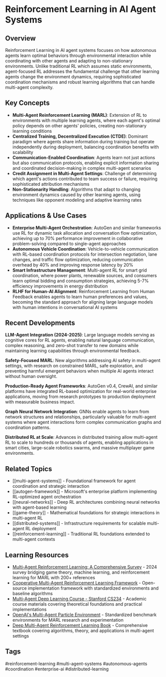 # Reinforcement Learning in AI Agent Systems

## Overview
Reinforcement Learning in AI agent systems focuses on how autonomous agents learn optimal behaviors through environmental interaction while coordinating with other agents and adapting to non-stationary environments. Unlike traditional RL which assumes static environments, agent-focused RL addresses the fundamental challenge that other learning agents change the environment dynamics, requiring sophisticated coordination mechanisms and robust learning algorithms that can handle multi-agent complexity.

## Key Concepts
- **Multi-Agent Reinforcement Learning (MARL)**: Extension of RL to environments with multiple learning agents, where each agent's optimal policy depends on other agents' policies, creating non-stationary learning conditions
- **Centralized Training, Decentralized Execution (CTDE)**: Dominant paradigm where agents share information during training but operate independently during deployment, balancing coordination benefits with scalability
- **Communication-Enabled Coordination**: Agents learn not just actions but also communication protocols, enabling explicit information sharing and coordinated decision-making in complex multi-agent scenarios  
- **Credit Assignment in Multi-Agent Settings**: Challenge of determining which agent's actions contributed to team success or failure, requiring sophisticated attribution mechanisms
- **Non-Stationarity Handling**: Algorithms that adapt to changing environment dynamics caused by other learning agents, using techniques like opponent modeling and adaptive learning rates

## Applications & Use Cases
- **Enterprise Multi-Agent Orchestration**: AutoGen and similar frameworks use RL for dynamic task allocation and conversation flow optimization, achieving up to 70% performance improvement in collaborative problem-solving compared to single-agent approaches
- **Autonomous Vehicle Coordination**: Vehicle-to-vehicle communication with RL-based coordination protocols for intersection negotiation, lane changes, and traffic flow optimization, reducing communication overhead by 40% and improving response latency by 20%
- **Smart Infrastructure Management**: Multi-agent RL for smart grid coordination, where power plants, renewable sources, and consumers learn optimal bidding and consumption strategies, achieving 5-7% efficiency improvements in energy distribution
- **RLHF for Human-AI Alignment**: Reinforcement Learning from Human Feedback enables agents to learn human preferences and values, becoming the standard approach for aligning large language models with human intentions in conversational AI systems

## Recent Developments
**LLM-Agent Integration (2024-2025)**: Large language models serving as cognitive cores for RL agents, enabling natural language communication, complex reasoning, and zero-shot transfer to new domains while maintaining learning capabilities through environmental feedback.

**Safety-Focused MARL**: New algorithms addressing AI safety in multi-agent settings, with research on constrained MARL, safe exploration, and preventing harmful emergent behaviors when multiple AI agents interact without human oversight.

**Production-Ready Agent Frameworks**: AutoGen v0.4, CrewAI, and similar platforms have integrated RL-based optimization for real-world enterprise applications, moving from research prototypes to production deployment with measurable business impact.

**Graph Neural Network Integration**: GNNs enable agents to learn from network structures and relationships, particularly valuable for multi-agent systems where agent interactions form complex communication graphs and coordination patterns.

**Distributed RL at Scale**: Advances in distributed training allow multi-agent RL to scale to hundreds or thousands of agents, enabling applications in smart cities, large-scale robotics swarms, and massive multiplayer game environments.

## Related Topics
- [[multi-agent-systems]] - Foundational framework for agent coordination and strategic interaction
- [[autogen-framework]] - Microsoft's enterprise platform implementing RL-optimized agent orchestration
- [[neural-networks]] - Deep RL architectures combining neural networks with agent-based learning
- [[game-theory]] - Mathematical foundations for strategic interactions in multi-agent RL
- [[distributed-systems]] - Infrastructure requirements for scalable multi-agent RL deployment
- [[reinforcement-learning]] - Traditional RL foundations extended to multi-agent contexts

## Learning Resources
- [Multi-Agent Reinforcement Learning: A Comprehensive Survey](https://arxiv.org/abs/2312.10256) - 2024 survey bridging game theory, machine learning, and reinforcement learning for MARL with 200+ references
- [Cooperative Multi-Agent Reinforcement Learning Framework](https://github.com/marlbenchmark/on-policy) - Open-source implementation framework with standardized environments and baseline algorithms
- [Multi-Agent Deep Learning Course - Stanford CS234](https://web.stanford.edu/class/cs234/) - Academic course materials covering theoretical foundations and practical implementations
- [OpenAI's Multi-Agent Particle Environment](https://github.com/openai/multiagent-particle-envs) - Standardized benchmark environments for MARL research and experimentation
- [Deep Multi-Agent Reinforcement Learning Book](https://www.marl-book.com/) - Comprehensive textbook covering algorithms, theory, and applications in multi-agent settings

## Tags
#reinforcement-learning #multi-agent-systems #autonomous-agents #coordination #enterprise-ai #distributed-learning